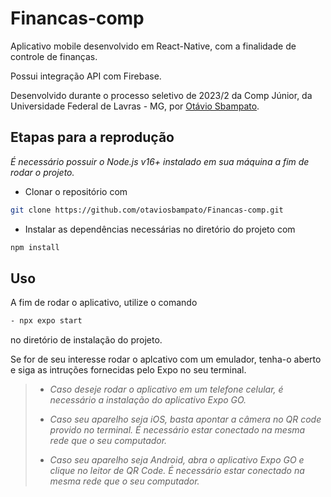 # Financas-comp
Aplicativo mobile desenvolvido em React-Native, com a finalidade de controle de finanças.

Possui integração API com Firebase.

Desenvolvido durante o processo seletivo de 2023/2 da Comp Júnior, da Universidade Federal de Lavras - MG,
por [Otávio Sbampato](https://github.com/otaviosbampato/).

## Etapas para a reprodução
*É necessário possuir o Node.js v16+ instalado em sua máquina a fim de rodar o projeto.*

- Clonar o repositório com 
```bash
git clone https://github.com/otaviosbampato/Financas-comp.git
```
- Instalar as dependências necessárias no diretório do projeto com
```bash
npm install
```

## Uso

A fim de rodar o aplicativo, utilize o comando
```bash
- npx expo start
```
no diretório de instalação do projeto.

Se for de seu interesse rodar o aplcativo com um emulador, tenha-o aberto e siga as intruções
fornecidas pelo Expo no seu terminal.

>- *Caso deseje rodar o aplicativo em um telefone celular, é necessário a instalação do aplicativo Expo GO.*
>
>- *Caso seu aparelho seja iOS, basta apontar a câmera no QR code provido no terminal. É necessário estar*
>*conectado na mesma rede que o seu computador.*
>
>- *Caso seu aparelho seja Android, abra o aplicativo Expo GO e clique no leitor de QR Code. É necessário*
>*estar conectado na mesma rede que o seu computador.*

